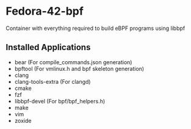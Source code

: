 # Fedora-42-bpf

Container with everything required to build eBPF programs using libbpf

## Installed Applications

- bear (For compile\_commands.json generation)
- bpftool (For vmlinux.h and bpf skeleton generation)
- clang
- clang-tools-extra (For clangd)
- cmake
- fzf
- libbpf-devel (For bpf/bpf\_helpers.h)
- make
- vim
- zoxide

